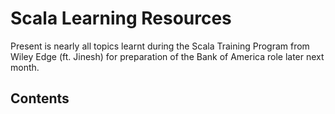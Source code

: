 # Scala Learning Resources
Present is nearly all topics learnt during the Scala Training Program from Wiley Edge (ft. Jinesh) for preparation of the Bank of America role later next month.

## Contents
